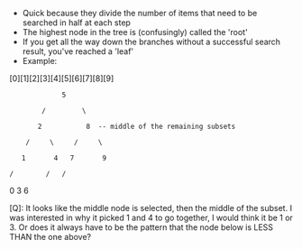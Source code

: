- Quick because they divide the number of items that need to be searched in half at each step
- The highest node in the tree is (confusingly) called the 'root'
- If you get all the way down the branches without a successful search result, you've reached a 'leaf'
- Example:

[0][1][2][3][4][5][6][7][8][9]

                 5

            /         \

           2           8  -- middle of the remaining subsets

        /     \     /     \

       1       4   7       9

    /        /   /
   0        3    6

[Q]: It looks like the middle node is selected, then the middle of the subset. I was interested in why it picked 1 and 4 to go together, I would think it be 1 or 3. Or does it always have to be the pattern that the node below is LESS THAN the one above?
